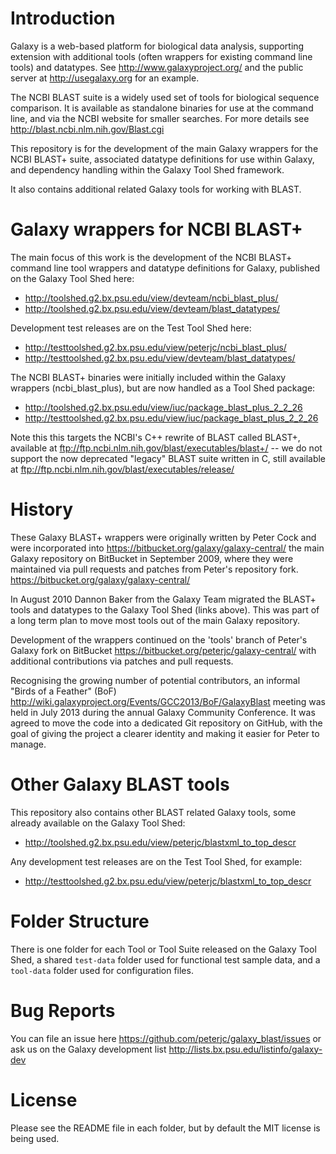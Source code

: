 Introduction
============

Galaxy is a web-based platform for biological data analysis, supporting
extension with additional tools (often wrappers for existing command line
tools) and datatypes. See http://www.galaxyproject.org/ and the public
server at http://usegalaxy.org for an example.

The NCBI BLAST suite is a widely used set of tools for biological sequence
comparison. It is available as standalone binaries for use at the command
line, and via the NCBI website for smaller searches. For more details see
http://blast.ncbi.nlm.nih.gov/Blast.cgi

This repository is for the development of the main Galaxy wrappers for the
NCBI BLAST+ suite, associated datatype definitions for use within Galaxy,
and dependency handling within the Galaxy Tool Shed framework.

It also contains additional related Galaxy tools for working with BLAST.


Galaxy wrappers for NCBI BLAST+	
===============================

The main focus of this work is the development of the NCBI BLAST+ command line
tool wrappers and datatype definitions for Galaxy, published on the Galaxy
Tool Shed here:
 - http://toolshed.g2.bx.psu.edu/view/devteam/ncbi_blast_plus/
 - http://toolshed.g2.bx.psu.edu/view/devteam/blast_datatypes/

Development test releases are on the Test Tool Shed here:
 - http://testtoolshed.g2.bx.psu.edu/view/peterjc/ncbi_blast_plus/
 - http://testtoolshed.g2.bx.psu.edu/view/devteam/blast_datatypes/

The NCBI BLAST+ binaries were initially included within the Galaxy wrappers
(ncbi_blast_plus), but are now handled as a Tool Shed package:
 - http://toolshed.g2.bx.psu.edu/view/iuc/package_blast_plus_2_2_26
 - http://testtoolshed.g2.bx.psu.edu/view/iuc/package_blast_plus_2_2_26

Note this this targets the NCBI's C++ rewrite of BLAST called BLAST+,
available at ftp://ftp.ncbi.nlm.nih.gov/blast/executables/blast+/ -- we
do not support the now deprecated "legacy" BLAST suite written in C, still
available at ftp://ftp.ncbi.nlm.nih.gov/blast/executables/release/


History
=======

These Galaxy BLAST+ wrappers were originally written by Peter Cock and were
incorporated into https://bitbucket.org/galaxy/galaxy-central/
the main Galaxy repository on BitBucket in September 2009, where they were
maintained via pull requests and patches from Peter's repository fork.
https://bitbucket.org/galaxy/galaxy-central/

In August 2010 Dannon Baker from the Galaxy Team migrated the BLAST+ tools
and datatypes to the Galaxy Tool Shed (links above). This was part of a long
term plan to move most tools out of the main Galaxy repository.

Development of the wrappers continued on the 'tools' branch of Peter's
Galaxy fork on BitBucket https://bitbucket.org/peterjc/galaxy-central/
with additional contributions via patches and pull requests.

Recognising the growing number of potential contributors, an informal "Birds
of a Feather" (BoF) http://wiki.galaxyproject.org/Events/GCC2013/BoF/GalaxyBlast
meeting was held in July 2013 during the annual Galaxy Community Conference.
It was agreed to move the code into a dedicated Git repository on GitHub,
with the goal of giving the project a clearer identity and making it easier
for Peter to manage.


Other Galaxy BLAST tools
========================

This repository also contains other BLAST related Galaxy tools, some already
available on the Galaxy Tool Shed:
 - http://toolshed.g2.bx.psu.edu/view/peterjc/blastxml_to_top_descr

Any development test releases are on the Test Tool Shed, for example:
 - http://testtoolshed.g2.bx.psu.edu/view/peterjc/blastxml_to_top_descr


Folder Structure
================

There is one folder for each Tool or Tool Suite released on the Galaxy Tool
Shed, a shared `test-data` folder used for functional test sample data, and
a `tool-data` folder used for configuration files.


Bug Reports
===========

You can file an issue here https://github.com/peterjc/galaxy_blast/issues or ask
us on the Galaxy development list http://lists.bx.psu.edu/listinfo/galaxy-dev


License
=======

Please see the README file in each folder, but by default the MIT license is
being used.
